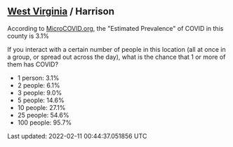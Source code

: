 
## [West Virginia](/united-states/west-virginia) / Harrison

According to [MicroCOVID.org](http://microcovid.org),
the "Estimated Prevalence" of COVID in this county is 3.1%

If you interact with a certain number of people in this location
(all at once in a group, or spread out across the day), what is the chance that
1 or more of them has COVID?

- 1 person: 3.1%
- 2 people: 6.1%
- 3 people: 9.0%
- 5 people: 14.6%
- 10 people: 27.1%
- 25 people: 54.6%
- 100 people: 95.7%

Last updated: 2022-02-11 00:44:37.051856 UTC
